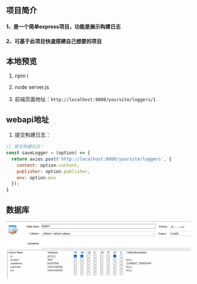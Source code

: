 ## 项目简介

#### 1、是一个简单express项目，功能是展示构建日志

#### 2、可基于此项目快速搭建自己想要的项目


## 本地预览

1. npm i

2. node server.js

3. 前端页面地址：`http://localhost:8080/yoursite/loggers/1`


## webapi地址

1. 提交构建日志：

```javascript
// 提交构建日志：
const saveLogger = (option) => {
  return axios.post('http://localhost:8080/yoursite/loggers', {
    content: option.content,
    publisher: option.publisher,
    env: option.env
  });
}
```

## 数据库

<img src="./db.png" alt="db" >